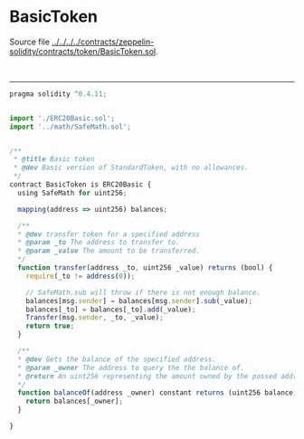 # BasicToken

Source file [../../../../contracts/zeppelin-solidity/contracts/token/BasicToken.sol](../../../../contracts/zeppelin-solidity/contracts/token/BasicToken.sol).

<br />

<hr />

```javascript
pragma solidity ^0.4.11;


import './ERC20Basic.sol';
import '../math/SafeMath.sol';


/**
 * @title Basic token
 * @dev Basic version of StandardToken, with no allowances. 
 */
contract BasicToken is ERC20Basic {
  using SafeMath for uint256;

  mapping(address => uint256) balances;

  /**
  * @dev transfer token for a specified address
  * @param _to The address to transfer to.
  * @param _value The amount to be transferred.
  */
  function transfer(address _to, uint256 _value) returns (bool) {
    require(_to != address(0));

    // SafeMath.sub will throw if there is not enough balance.
    balances[msg.sender] = balances[msg.sender].sub(_value);
    balances[_to] = balances[_to].add(_value);
    Transfer(msg.sender, _to, _value);
    return true;
  }

  /**
  * @dev Gets the balance of the specified address.
  * @param _owner The address to query the the balance of. 
  * @return An uint256 representing the amount owned by the passed address.
  */
  function balanceOf(address _owner) constant returns (uint256 balance) {
    return balances[_owner];
  }

}

```
